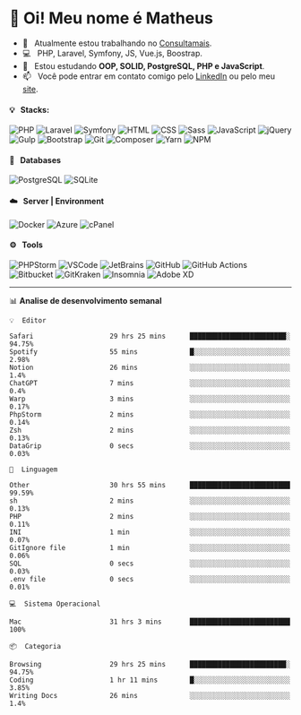 # 👋 Oi! Meu nome é Matheus

- 🔭 &nbsp; Atualmente estou trabalhando no [Consultamais](https://consultamais.com.br/).
- 💻 &nbsp; PHP, Laravel, Symfony, JS, Vue.js, Boostrap.
- 🌱 &nbsp; Estou estudando **OOP, SOLID, PostgreSQL, PHP e JavaScript**.
- 📫 &nbsp; Você pode entrar em contato comigo pelo [LinkedIn](https://www.linkedin.com/in/matheuscamargoxavier/) ou pelo meu [site](https://matheuscamargo.co).

#### 💡 &nbsp; Stacks:
![PHP](https://img.shields.io/badge/-PHP-777BB4?&logo=php&logoColor=FFFFFF)
![Laravel](https://img.shields.io/badge/-Laravel-FF2D20?&logo=laravel&logoColor=FFFFFF)
![Symfony](https://img.shields.io/badge/-Symfony-000000?&logo=symfony&logoColor=FFFFFF)
![HTML](https://img.shields.io/badge/-HTML-E34F26?&logo=html5&logoColor=FFFFFF)
![CSS](https://img.shields.io/badge/-CSS-1572B6?&logo=css3&logoColor=FFFFFF)
![Sass](https://img.shields.io/badge/-Sass-CC6699?&logo=sass&logoColor=FFFFFF)
![JavaScript](https://img.shields.io/badge/-JavaScript-F7DF1E?&logo=javascript&logoColor=FFFFFF)
![jQuery](https://img.shields.io/badge/-jQuery-0769AD?&logo=jquery&logoColor=FFFFFF)
![Gulp](https://img.shields.io/badge/-Gulp-CF4647?&logo=gulp&logoColor=FFFFFF)
![Bootstrap](https://img.shields.io/badge/-Bootstrap-7952B3?&logo=bootstrap&logoColor=FFFFFF)
![Git](https://img.shields.io/badge/-Git-F05032?&logo=git&logoColor=FFFFFF)
![Composer](https://img.shields.io/badge/-Composer-885630?&logo=composer&logoColor=FFFFFF)
![Yarn](https://img.shields.io/badge/-Yarn-2C8EBB?&logo=yarn&logoColor=FFFFFF)
![NPM](https://img.shields.io/badge/-npm-CB3837?&logo=npm&logoColor=FFFFFF)

#### 💾 &nbsp; Databases
![PostgreSQL](https://img.shields.io/badge/-PostgreSQL-336791?&logo=PostgreSQL&logoColor=FFFFFF)
![SQLite](https://img.shields.io/badge/-SQLite-003B57?&logo=SQLite&logoColor=FFFFFF)

#### ☁️ &nbsp; Server | Environment
![Docker](https://img.shields.io/badge/-Docker-2496ED?&logo=docker&logoColor=FFFFFF)
![Azure](https://img.shields.io/badge/-Azure-0089D6?&logo=microsoft%20azure&logoColor=FFFFFF)
![cPanel](https://img.shields.io/badge/-cPanel-FF6C2C?&logo=cpanel&logoColor=FFFFFF)

#### ⚙️ &nbsp; Tools
![PHPStorm](https://img.shields.io/badge/-PHPStorm-000000?&logo=PHPStorm&logoColor=FFFFFF)
![VSCode](https://img.shields.io/badge/-VSCode-007ACC?&logo=Visual%20Studio%20Code&logoColor=FFFFFF) 
![JetBrains](https://img.shields.io/badge/-JetBrains-000000?&logo=jetbrains&logoColor=FFFFFF) 
![GitHub](https://img.shields.io/badge/-GitHub-181717?&logo=github&logoColor=FFFFFF) 
![GitHub Actions](https://img.shields.io/badge/-GitHub%20Actions-181717?&logo=GitHub%20Actions&logoColor=FFFFFF) 
![Bitbucket](https://img.shields.io/badge/-Bitbucket-0052CC?&logo=bitbucket&logoColor=FFFFFF)
![GitKraken](https://img.shields.io/badge/-GitKraken-179287?&logo=GitKraken&logoColor=FFFFFF)
![Insomnia](https://img.shields.io/badge/-Insomnia-5849BE?&logo=Insomnia&logoColor=FFFFFF)
![Adobe XD](https://img.shields.io/badge/-Adobe%20XD-FF61F6?&logo=adobe%20xd&logoColor=FFFFFF) 
_______

📊  **Analise de desenvolvimento semanal**
```text
💡  Editor

Safari                   29 hrs 25 mins      ████████████████████████░     94.75%
Spotify                  55 mins             █░░░░░░░░░░░░░░░░░░░░░░░░      2.98%
Notion                   26 mins             ░░░░░░░░░░░░░░░░░░░░░░░░░       1.4%
ChatGPT                  7 mins              ░░░░░░░░░░░░░░░░░░░░░░░░░       0.4%
Warp                     3 mins              ░░░░░░░░░░░░░░░░░░░░░░░░░      0.17%
PhpStorm                 2 mins              ░░░░░░░░░░░░░░░░░░░░░░░░░      0.14%
Zsh                      2 mins              ░░░░░░░░░░░░░░░░░░░░░░░░░      0.13%
DataGrip                 0 secs              ░░░░░░░░░░░░░░░░░░░░░░░░░      0.03%
```
```text
💬  Linguagem

Other                    30 hrs 55 mins      █████████████████████████     99.59%
sh                       2 mins              ░░░░░░░░░░░░░░░░░░░░░░░░░      0.13%
PHP                      2 mins              ░░░░░░░░░░░░░░░░░░░░░░░░░      0.11%
INI                      1 min               ░░░░░░░░░░░░░░░░░░░░░░░░░      0.07%
GitIgnore file           1 min               ░░░░░░░░░░░░░░░░░░░░░░░░░      0.06%
SQL                      0 secs              ░░░░░░░░░░░░░░░░░░░░░░░░░      0.03%
.env file                0 secs              ░░░░░░░░░░░░░░░░░░░░░░░░░      0.01%
```
```text
💻  Sistema Operacional

Mac                      31 hrs 3 mins       █████████████████████████       100%
```
```text
📦  Categoria

Browsing                 29 hrs 25 mins      ████████████████████████░     94.75%
Coding                   1 hr 11 mins        █░░░░░░░░░░░░░░░░░░░░░░░░      3.85%
Writing Docs             26 mins             ░░░░░░░░░░░░░░░░░░░░░░░░░       1.4%
```

